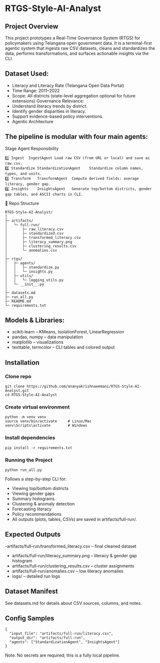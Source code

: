 # RTGS-Style-AI-Analyst

## Project Overview
This project prototypes a Real-Time Governance System (RTGS) for policymakers using Telangana open government data. It is a terminal-first agentic system that ingests raw CSV datasets, cleans and standardizes the data, performs transformations, and surfaces actionable insights via the CLI.

## Dataset Used:

- Literacy and Literacy Rate (Telangana Open Data Portal)
- Time Range: 2011–2022
- Scope: All districts (state-level aggregation optional for future extensions)
Governance Relevance:
- Understand literacy trends by district.
- Identify gender disparities in literacy.
- Support evidence-based policy interventions.
- Agentic Architecture

## The pipeline is modular with four main agents:
Stage	Agent	Responsibility
```
1️⃣ Ingest	IngestAgent	Load raw CSV (from URL or local) and save as raw.csv.
2️⃣ Standardize	StandardizationAgent	Standardize column names, types, and units.
3️⃣ Transform	TransformAgent	Compute derived fields: average literacy, gender gap.
4️⃣ Insights	InsightsAgent	Generate top/bottom districts, gender gap tables, and ASCII charts in CLI.
```
📁 Repo Structure
```
RTGS-Style-AI-Analyst/
│
├─ artifacts/
│   └─ full-run/
│       ├─ raw_literacy.csv
│       ├─ standardized.csv
│       ├─ transformed_literacy.csv
│       ├─ literacy_summary.png
│       ├─ clustering_results.csv
│       └─ anomalies.csv
│
├─ rtgs/
│   ├─ agents/
│   │   ├─ standardize.py
│   │   └─ insights.py
│   ├─ utils/
│   │   └─ logging_utils.py
│   └─ __init__.py
│
├─ datasets.md
├─ run_all.py
├─ README.md
└─ requirements.txt
```

## Models & Libraries:
- scikit-learn – KMeans, IsolationForest, LinearRegression
- pandas, numpy – data manipulation
- matplotlib – visualizations
- texttable, termcolor – CLI tables and colored output

## Installation
### Clone repo
```
git clone https://github.com/ananyakrishnaeemani/RTGS-Style-AI-Analyst.git
cd RTGS-Style-AI-Analyst
```
### Create virtual environment
```
python -m venv venv
source venv/bin/activate     # Linux/Mac
venv\Scripts\activate        # Windows
```
### Install dependencies
```
pip install -r requirements.txt
```
### Running the Project
```
python run_all.py
```

Follows a step-by-step CLI for:
- Viewing top/bottom districts
- Viewing gender gaps
- Summary histograms
- Clustering & anomaly detection
- Forecasting literacy
- Policy recommendations
- All outputs (plots, tables, CSVs) are saved in artifacts/full-run/.

## Expected Outputs

-artifacts/full-run/transformed_literacy.csv – final cleaned dataset
- artifacts/full-run/literacy_summary.png – literacy & gender gap histogram
- artifacts/full-run/clustering_results.csv – cluster assignments
- artifacts/full-run/anomalies.csv – low literacy anomalies
- logs/ – detailed run logs

## Dataset Manifest
See datasets.md for details about CSV sources, columns, and notes.

## Config Samples
```
{
  "input_file": "artifacts/full-run/literacy.csv",
  "output_dir": "artifacts/full-run",
  "agents": ["StandardizationAgent", "InsightsAgent"]
}
```

Note: No secrets are required; this is a fully local pipeline.
